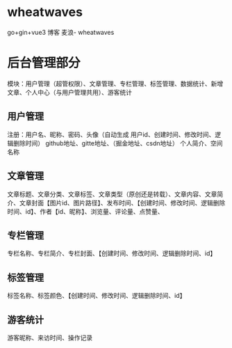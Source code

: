 # wheatwaves
go+gin+vue3 博客 麦浪- wheatwaves

# 后台管理部分
模块：用户管理（超管权限）、文章管理、专栏管理、标签管理、数据统计、新增文章、个人中心（与用户管理共用）、游客统计
## 用户管理
注册：用户名、昵称、密码、头像（自动生成 用户id、创建时间、修改时间、逻辑删除时间）
github地址、gitte地址、（掘金地址、csdn地址）
个人简介、空间名称

## 文章管理
文章标题、文章分类、文章标签、文章类型（原创还是转载）、文章内容、文章简介、文章封面【图片id、图片路径】、发布时间、【创建时间、修改时间、逻辑删除时间、id】、作者【id、昵称】、浏览量、评论量、点赞量、

## 专栏管理
专栏名称、专栏简介、专栏封面、【创建时间、修改时间、逻辑删除时间、id】

## 标签管理
标签名称、标签颜色、【创建时间、修改时间、逻辑删除时间、id】

## 游客统计
游客昵称、来访时间、操作记录